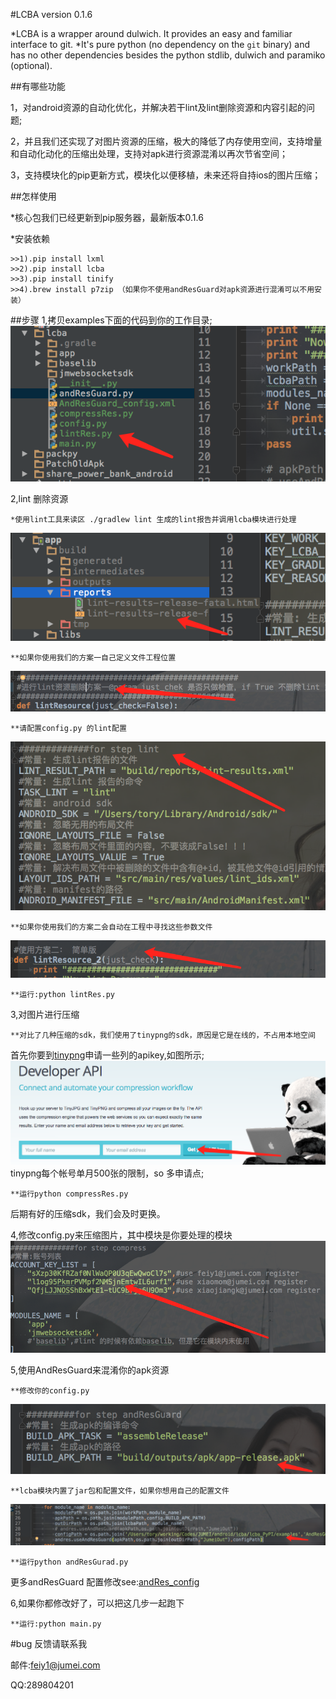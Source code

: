 #LCBA version 0.1.6

*LCBA is a wrapper around dulwich. It provides an easy and familiar interface to git.
*It's pure python (no dependency on the ``git`` binary) and has no other dependencies besides
    the python stdlib, dulwich and paramiko (optional).

##有哪些功能

1，对android资源的自动化优化，并解决若干lint及lint删除资源和内容引起的问题;

2，并且我们还实现了对图片资源的压缩，极大的降低了内存使用空间，支持增量和自动化动化的压缩出处理，支持对apk进行资源混淆以再次节省空间；

3，支持模块化的pip更新方式，模块化以便移植，未来还将自持ios的图片压缩；

##怎样使用

*核心包我们已经更新到pip服务器，最新版本0.1.6

*安装依赖

    >>1).pip install lxml 
    >>2).pip install lcba
    >>3).pip install tinify
    >>4).brew install p7zip （如果你不使用andResGuard对apk资源进行混淆可以不用安装）

##步骤
1,拷贝examples下面的代码到你的工作目录;
![copy_lcba](readme_pic/copy_lcba.png)

2,lint 删除资源

    *使用lint工具来读区 ./gradlew lint 生成的lint报告并调用lcba模块进行处理
![lint_report](readme_pic/lint_report.png)

    **如果你使用我们的方案一自己定义文件工程位置
![lint_1](readme_pic/lint_1.png)

    **请配置config.py 的lint配置
![lint_config](readme_pic/lint_config.png)

    **如果你使用我们的方案二会自动在工程中寻找这些参数文件
![lint_2](readme_pic/lint_2.png)

    **运行:python lintRes.py


3,对图片进行压缩

    **对比了几种压缩的sdk，我们使用了tinypng的sdk，原因是它是在线的，不占用本地空间
首先你要到[tinypng](https://tinypng.com/developers)申请一些列的apikey,如图所示;
![tinypng_apikey_get](readme_pic/tinypng_apikey_get.png)
tinypng每个帐号单月500张的限制，so 多申请点;

    **运行python compressRes.py

后期有好的压缩sdk，我们会及时更换。

4,修改config.py来压缩图片，其中模块是你要处理的模块
![compressPNG](readme_pic/compressPNG.png)

5,使用AndResGuard来混淆你的apk资源

    **修改你的config.py
![andres_guard](readme_pic/andres_guard.png)

    **lcba模块内置了jar包和配置文件，如果你想用自己的配置文件
![andres_gurad_config](readme_pic/andres_guard_config.png)

    **运行python andResGurad.py

更多andResGuard 配置修改see:[andRes_config](https://github.com/shwenzhang/AndResGuard/blob/master/doc/how_to_work.zh-cn.md)


6,如果你都修改好了，可以把这几步一起跑下

    **运行:python main.py


#bug 反馈请联系我

邮件:feiy1@jumei.com

QQ:289804201